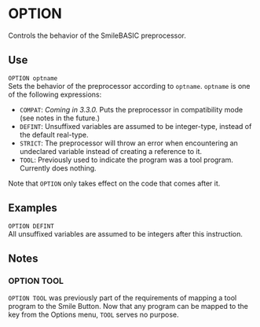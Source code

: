 # OPTION #
Controls the behavior of the SmileBASIC preprocessor.

## Use ##
`OPTION optname`  
Sets the behavior of the preprocessor according to `optname`.
`optname` is one of the following expressions:
- `COMPAT`: *Coming in 3.3.0.* Puts the preprocessor in compatibility mode (see notes in the future.)
- `DEFINT`: Unsuffixed variables are assumed to be integer-type, instead of the default real-type.
- `STRICT`: The preprocessor will throw an error when encountering an undeclared variable
  instead of creating a reference to it.
- `TOOL`: Previously used to indicate the program was a tool program. Currently does nothing.

Note that `OPTION` only takes effect on the code that comes after it.

## Examples ##
`OPTION DEFINT`  
All unsuffixed variables are assumed to be integers after this instruction.

## Notes ##
### OPTION TOOL ###
`OPTION TOOL` was previously part of the requirements of mapping a tool program to the Smile Button.
Now that any program can be mapped to the key from the Options menu, `TOOL` serves no purpose.
